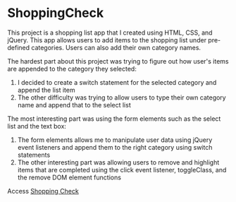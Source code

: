 ShoppingCheck
=============

This project is a shopping list app that I created using HTML, CSS, and jQuery. This app allows users to add items to the shopping list under pre-defined categories. Users can also add their own category names.

The hardest part about this project was trying to figure out how user's items are appended to the category they selected:

1) I decided to create a switch statement for the selected category and append the list item
2) The other difficulty was trying to allow users to type their own category name and append that to the select list

The most interesting part was using the form elements such as the select list and the text box:

1) The form elements allows me to manipulate user data using jQuery event listeners and append them to the right category using switch statements
2) The other interesting part was allowing users to remove and highlight items that are completed using the click event listener, toggleClass, and the remove DOM element functions

Access <a href="http://vindicus.github.io/ShoppingCheck/ ">Shopping Check</a>
